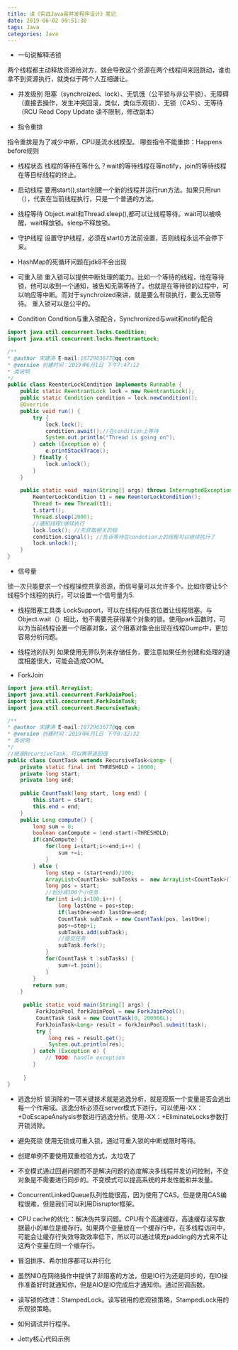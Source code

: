 ```yaml
---
title: 读《实战Java高并发程序设计》笔记
date: 2019-06-02 09:51:30
tags: Java
categories: Java
---
```



* 一句说解释活锁

两个线程都主动释放资源给对方，就会导致这个资源在两个线程间来回跳动，谁也拿不到资源执行，就类似于两个人互相谦让。

* 并发级别
阻塞（synchroized、lock）、无饥饿（公平锁与非公平锁）、无障碍（直接去操作，发生冲突回滚，类似，类似乐观锁）、无锁（CAS）、无等待（RCU Read Copy Update 读不限制，修改副本）

* 指令重排

指令重排是为了减少中断，CPU是流水线模型。
哪些指令不能重排：Happens before规则

* 线程状态
线程的等待在等什么？wait的等待线程在等notify，join的等待线程在等目标线程的终止。

* 启动线程
要用start(),start创建一个新的线程并运行run方法。如果只用run（），代表在当前线程执行，只是一个普通的方法。

* 线程等待
Object.wait和Thread.sleep(),都可以让线程等待。wait可以被唤醒，wait释放锁。sleep不释放锁。

* 守护线程
设置守护线程，必须在start()方法前设置，否则线程永远不会停下来。

* HashMap的死循环问题在jdk8不会出现

* 可重入锁
重入锁可以提供中断处理的能力。比如一个等待的线程，他在等待锁，他可以收到一个通知，被告知无需等待了。也就是在等待锁的过程中，可以响应等中断。而对于synchroized来讲，就是要么有锁执行，要么无锁等待。
重入锁可以是公平的。

* Condition
Condition与重入锁配合，Synchronized与wait和notify配合
```java
import java.util.concurrent.locks.Condition;
import java.util.concurrent.locks.ReentrantLock;

/**
* @author 宋建涛 E-mail:1872963677@qq.com
* @version 创建时间：2019年6月1日 下午7:47:12
* 类说明
*/
public class ReenterLockCondition implements Runnable {
	public static ReentrantLock lock = new ReentrantLock();
	public static Condition condition = lock.newCondition();
	@Override
	public void run() {
		try {
			lock.lock();
			condition.await();//在condition上等待
			System.out.println("Thread is going on");
		} catch (Exception e) {
			e.printStackTrace();
		} finally {
			lock.unlock();
		}
	}
	
	public static void  main(String[] args) throws InterruptedException {
		ReenterLockCondition t1 = new ReenterLockCondition();
		Thread t= new Thread(t1);
		t.start();
		Thread.sleep(2000);
		//通知线程t继续执行
		lock.lock(); //先获取相关的锁
		condition.signal(); //告诉等待在condotion上的线程可以继续执行了
		lock.unlock();
	}
}

```

* 信号量

锁一次只能要求一个线程操控共享资源，而信号量可以允许多个。比如你要让5个线程5个线程的执行，可以设置一个信号量为5.

* 线程阻塞工具类
LockSupport，可以在线程内任意位置让线程阻塞。与Object.wait（）相比，他不需要先获得某个对象的锁。使用park函数时，可以为当前线程设置一个阻塞对象，这个阻塞对象会出现在线程Dump中，更加容易分析问题。

* 线程池的队列
如果使用无界队列来存储任务，要注意如果任务创建和处理的速度相差很大，可能会造成OOM。


* ForkJoin
```java
import java.util.ArrayList;
import java.util.concurrent.ForkJoinPool;
import java.util.concurrent.ForkJoinTask;
import java.util.concurrent.RecursiveTask;

/**
* @author 宋建涛 E-mail:1872963677@qq.com
* @version 创建时间：2019年6月1日 下午8:32:32
* 类说明
*/
//继承RecursiveTask，可以携带返回值
public class CountTask extends RecursiveTask<Long> {
	private static final int THRESHOLD = 10000;
	private long start;
	private long end;
	
	public CountTask(long start, long end) {
		this.start = start;
		this.end = end;
	}
	public Long compute() {
		long sum = 0;
		boolean canCompute = (end-start)<THRESHOLD;
		if(canCompute) {
			for(long i=start;i<=end;i++) {
				sum +=i;
			}
		} else {
			long step = (start+end)/100;
			ArrayList<CountTask> subTasks =  new ArrayList<CountTask>();
			long pos = start;
			//划分成100个小任务
			for(int i=0;i<100;i++) {
				long lastOne = pos+step;
				if(lastOne>end) lastOne=end;
				CountTask subTask = new CountTask(pos, lastOne);
				pos+=step+1;
				subTasks.add(subTask);
				//提交任务
				subTask.fork();
			}
			for(CountTask t :subTasks) {
				sum+=t.join();
			}
		}
		return sum;
	}
	
	 public static void main(String[] args) {
		 ForkJoinPool forkJoinPool = new ForkJoinPool();
		 CountTask task = new CountTask(0, 200000L);
		 ForkJoinTask<Long> result = forkJoinPool.submit(task);
		 try {
			 long res = result.get();
			 System.out.println(res);
		} catch (Exception e) {
			// TODO: handle exception
		}
		 
	 }
}

```

* 逃逸分析
锁消除的一项关键技术就是逃逸分析，就是观察一个变量是否会逃出每一个作用域。逃逸分析必须在server模式下进行，可以使用-XX：+DoEscapeAnalysis参数进行逃逸分析。使用-XX：+EliminateLocks参数打开锁消除。

* 避免死锁
使用无锁或可重入锁，通过可重入锁的中断或限时等待。

* 创建单例不要使用双重检验方式，太垃圾了

* 不变模式通过回避问题而不是解决问题的态度解决多线程并发访问控制，不变对象是不需要进行同步的。不变模式可以提高系统的并发性能和并发量。

* ConcurrentLinkedQueue队列性能很高，因为使用了CAS。但是使用CAS编程很难，但是我们可以利用Disruptor框架。

* CPU cache的优化：解决伪共享问题。CPU有个高速缓存，高速缓存读写数据最小的单位是缓存行。如果两个变量放在一个缓存行中，在多线程访问中，可能会让缓存行失效导致效率低下，所以可以通过填充padding的方式来不让这两个变量在同一个缓存行。

* 冒泡排序、希尔排序都可以并行化

* 虽然NIO在网络操作中提供了非阻塞的方法，但是IO行为还是同步的，在IO操作准备好时就通知你，但是AIO是IO完成后才通知你。通过回调函数。

* 读写锁的改进：StampedLock。读写锁用的悲观锁策略，StampedLock用的乐观锁策略。

* 如何调试并行程序。

* Jetty核心代码示例






